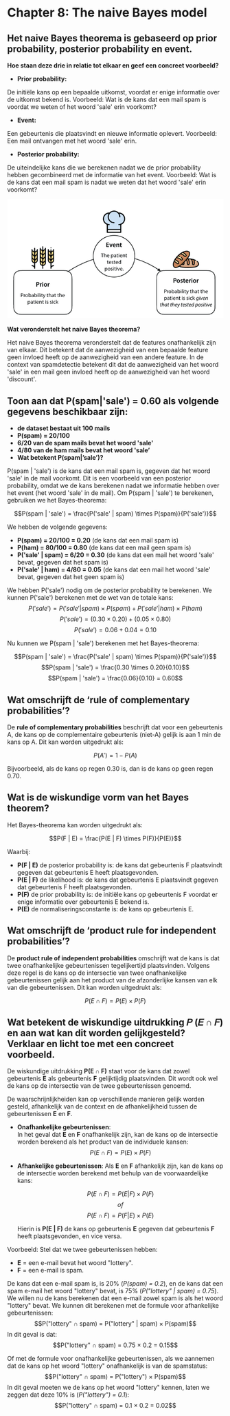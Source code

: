 # Chapter 8: The naive Bayes model

## Het naive Bayes theorema is gebaseerd op prior probability, posterior probability en event.
**Hoe staan deze drie in relatie tot elkaar en geef een concreet voorbeeld?**

- **Prior probability:** 

De initiële kans op een bepaalde uitkomst, voordat er enige informatie over de uitkomst bekend is. Voorbeeld: Wat is de kans dat een mail spam is voordat we weten of het woord 'sale' erin voorkomt?

- **Event:** 

Een gebeurtenis die plaatsvindt en nieuwe informatie oplevert. Voorbeeld: Een mail ontvangen met het woord 'sale' erin.

- **Posterior probability:** 

De uiteindelijke kans die we berekenen nadat we de prior probability hebben gecombineerd met de informatie van het event. Voorbeeld: Wat is de kans dat een mail spam is nadat we weten dat het woord 'sale' erin voorkomt?

![Naive Bayes](./Images/NaiveBayes.png) 


**Wat veronderstelt het naive Bayes theorema?**

Het naive Bayes theorema veronderstelt dat de features onafhankelijk zijn van elkaar. Dit betekent dat de aanwezigheid van een bepaalde feature geen invloed heeft op de aanwezigheid van een andere feature. In de context van spamdetectie betekent dit dat de aanwezigheid van het woord 'sale' in een mail geen invloed heeft op de aanwezigheid van het woord 'discount'.

## Toon aan dat P(spam|'sale') = 0.60 als volgende gegevens beschikbaar zijn:
- **de dataset bestaat uit 100 mails**
- **P(spam) = 20/100**
- **6/20 van de spam mails bevat het woord 'sale'**
- **4/80 van de ham mails bevat het woord 'sale’**
- **Wat betekent P(spam|’sale’)?**

P(spam | 'sale') is de kans dat een mail spam is, gegeven dat het woord 'sale' in de mail voorkomt. Dit is een voorbeeld van een posterior probability, omdat we de kans berekenen nadat we informatie hebben over het event (het woord 'sale' in de mail).
Om P(spam | 'sale') te berekenen, gebruiken we het Bayes-theorema:

$$P(spam | 'sale') = \frac{P('sale' | spam) \times P(spam)}{P('sale')}$$

We hebben de volgende gegevens:
- **P(spam) = 20/100 = 0.20** (de kans dat een mail spam is)
- **P(ham) = 80/100 = 0.80** (de kans dat een mail geen spam is)
- **P('sale' | spam) = 6/20 = 0.30** (de kans dat een mail het woord 'sale' bevat, gegeven dat het spam is)
- **P('sale' | ham) = 4/80 = 0.05** (de kans dat een mail het woord 'sale' bevat, gegeven dat het geen spam is)

We hebben P('sale') nodig om de posterior probability te berekenen. We kunnen P('sale') berekenen met de wet van de totale kans:
$$P('sale') = P('sale' | spam) \times P(spam) + P('sale' | ham) \times P(ham)$$
$$P('sale') = (0.30 \times 0.20) + (0.05 \times 0.80)$$
$$P('sale') = 0.06 + 0.04 = 0.10$$

Nu kunnen we P(spam | 'sale') berekenen met het Bayes-theorema:

$$P(spam | 'sale') = \frac{P('sale' | spam) \times P(spam)}{P('sale')}$$
$$P(spam | 'sale') = \frac{0.30 \times 0.20}{0.10}$$
$$P(spam | 'sale') = \frac{0.06}{0.10} = 0.60$$


## Wat omschrijft de ‘rule of complementary probabilities’?
De **rule of complementary probabilities** beschrijft dat voor een gebeurtenis A, de kans op de complementaire gebeurtenis (niet-A) gelijk is aan 1 min de kans op A. Dit kan worden uitgedrukt als:

$$P(A') = 1 - P(A)$$

Bijvoorbeeld, als de kans op regen 0.30 is, dan is de kans op geen regen 0.70.

## Wat is de wiskundige vorm van het Bayes theorem?
Het Bayes-theorema kan worden uitgedrukt als:

$$P(F | E) = \frac{P(E | F) \times P(F)}{P(E)}$$

Waarbij:
- **P(F | E)** de posterior probability is: de kans dat gebeurtenis F plaatsvindt gegeven dat gebeurtenis E heeft plaatsgevonden.
- **P(E | F)** de likelihood is: de kans dat gebeurtenis E plaatsvindt gegeven dat gebeurtenis F heeft plaatsgevonden.
- **P(F)** de prior probability is: de initiële kans op gebeurtenis F voordat er enige informatie over gebeurtenis E bekend is.
- **P(E)** de normaliseringsconstante is: de kans op gebeurtenis E.

## Wat omschrijft de ‘product rule for independent probabilities’?

De **product rule of independent probabilities** omschrijft wat de kans is dat twee onafhankelijke gebeurtenissen tegelijkertijd plaatsvinden. Volgens deze regel is de kans op de intersectie van twee onafhankelijke gebeurtenissen gelijk aan het product van de afzonderlijke kansen van elk van die gebeurtenissen. Dit kan worden uitgedrukt als: 

$$P(E ∩ F) = P(E) × P(F)$$

## Wat betekent de wiskundige uitdrukking 𝑃 (𝐸 ∩ 𝐹) en aan wat kan dit worden gelijkgesteld? Verklaar en licht toe met een concreet voorbeeld.

De wiskundige uitdrukking **P(E ∩ F)** staat voor de kans dat zowel gebeurtenis **E** als gebeurtenis **F** gelijktijdig plaatsvinden. Dit wordt ook wel de kans op de intersectie van de twee gebeurtenissen genoemd.

De waarschrijnlijkheiden kan op verschillende manieren gelijk worden gesteld, afhankelijk van de context en de afhankelijkheid tussen de gebeurtenissen **E** en **F**.
- **Onafhankelijke gebeurtenissen**:  
  In het geval dat **E** en **F** onafhankelijk zijn, kan de kans op de intersectie worden berekend als het product van de individuele kansen:  
  $$P(E ∩ F) = P(E) × P(F)$$

- **Afhankelijke gebeurtenissen**:
  Als **E** en **F** afhankelijk zijn, kan de kans op de intersectie worden berekend met behulp van de voorwaardelijke kans:

  $$P(E ∩ F) = P(E | F) × P(F)$$
  $$of$$
  $$P(E ∩ F) = P(F | E) × P(E)$$

  Hierin is **P(E | F)** de kans op gebeurtenis **E** gegeven dat gebeurtenis **F** heeft plaatsgevonden, en vice versa.

Voorbeeld:
Stel dat we twee gebeurtenissen hebben:
- **E** = een e-mail bevat het woord "lottery".
- **F** = een e-mail is spam.

De kans dat een e-mail spam is, is 20% (*P(spam) = 0.2*), en de kans dat een spam e-mail het woord "lottery" bevat, is 75% (*P("lottery" | spam) = 0.75*). We willen nu de kans berekenen dat een e-mail zowel spam is als het woord "lottery" bevat.
We kunnen dit berekenen met de formule voor afhankelijke gebeurtenissen:
$$P("lottery" ∩ spam) = P("lottery" | spam) × P(spam)$$
In dit geval is dat:
$$P("lottery" ∩ spam) = 0.75 × 0.2 = 0.15$$

Of met de formule voor onafhankelijke gebeurtenissen, als we aannemen dat de kans op het woord "lottery" onafhankelijk is van de spamstatus:
$$P("lottery" ∩ spam) = P("lottery") × P(spam)$$
In dit geval moeten we de kans op het woord "lottery" kennen, laten we zeggen dat deze 10% is (*P("lottery") = 0.1*):
$$P("lottery" ∩ spam) = 0.1 × 0.2 = 0.02$$